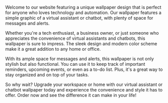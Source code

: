 <!--
Write me content for website with wallpaper "A wallpaper with a simple graphic of a virtual assistant or chatbot, with space for messages and alerts."
-->

<!--font:Poppins.-->

Welcome to our website featuring a unique wallpaper design that is perfect for anyone who loves technology and automation. Our wallpaper features a simple graphic of a virtual assistant or chatbot, with plenty of space for messages and alerts.

Whether you're a tech enthusiast, a business owner, or just someone who appreciates the convenience of virtual assistants and chatbots, this wallpaper is sure to impress. The sleek design and modern color scheme make it a great addition to any home or office.

With its ample space for messages and alerts, this wallpaper is not only stylish but also functional. You can use it to keep track of important reminders, upcoming events, or even as a to-do list. Plus, it's a great way to stay organized and on top of your tasks.

So why wait? Upgrade your workspace or home with our virtual assistant or chatbot wallpaper today and experience the convenience and style it has to offer. Order now and see the difference it can make in your life!
